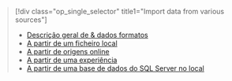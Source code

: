 > [!div class="op_single_selector" title1="Import data from various sources"]
> * [Descrição geral de & dados formatos](../articles/machine-learning/machine-learning-data-science-import-data.md)
> * [A partir de um ficheiro local](../articles/machine-learning/machine-learning-import-data-from-local-file.md)
> * [A partir de origens online](../articles/machine-learning/machine-learning-import-data-from-online-sources.md)
> * [A partir de uma experiência](../articles/machine-learning/machine-learning-import-data-from-an-experiment.md)
> * [A partir de uma base de dados do SQL Server no local](../articles/machine-learning/machine-learning-use-data-from-an-on-premises-sql-server.md)
>  

